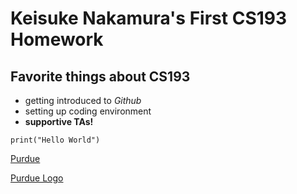 # Keisuke Nakamura's First CS193 Homework

## Favorite things about CS193
- getting introduced to _Github_
- setting up coding environment 
- **supportive TAs!**

```
print("Hello World")
```

[Purdue]([url](https://www.purdue.edu/)) 

[Purdue Logo]([src](https://yt3.googleusercontent.com/ytc/AOPolaRgjP00ZD6kLt2taiCWYkQ4Zebc7QE7lskRleJjRA=s900-c-k-c0x00ffffff-no-rj)https://yt3.googleusercontent.com/ytc/AOPolaRgjP00ZD6kLt2taiCWYkQ4Zebc7QE7lskRleJjRA=s900-c-k-c0x00ffffff-no-rj)
```
